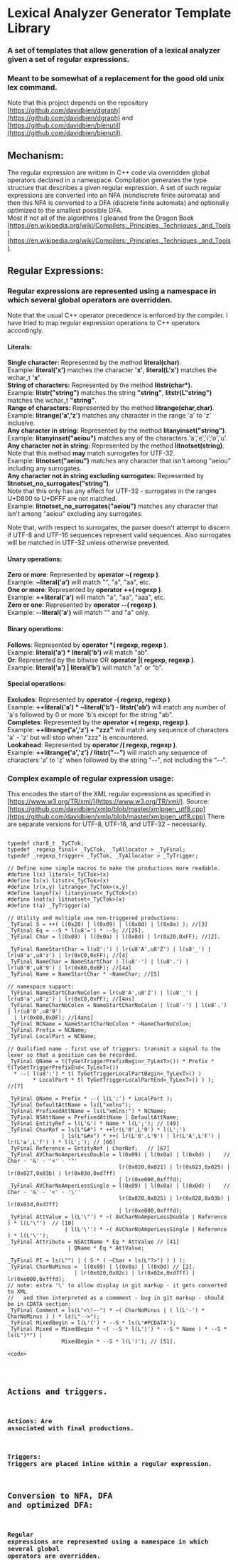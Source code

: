 # Lexical Analyzer Generator Template Library
### A set of templates that allow generation of a lexical analyzer given a set of regular expressions.  
### Meant to be somewhat of a replacement for the good old unix lex command.
Note that this project depends on the repository [https://github.com/davidbien/dgraph](https://github.com/davidbien/dgraph) and [https://github.com/davidbien/bienutil](https://github.com/davidbien/bienutil).

## Mechanism:
The regular expression are written in C++ code via overridden global operators declared in a namespace. Compilation generates the type structure that describes a given regular expression. A set of such regular expressions are converted into an NFA (nondiscrete finite automata) and then this NFA is converted to a DFA (discrete finite automata) and optionally optimized to the smallest possible DFA.  
Most if not all of the algorithms I gleaned from the Dragon Book [https://en.wikipedia.org/wiki/Compilers:_Principles,_Techniques,_and_Tools](https://en.wikipedia.org/wiki/Compilers:_Principles,_Techniques,_and_Tools).

## Regular Expressions:
### Regular expressions are represented using a namespace in which several global operators are overridden.
Note that the usual C++ operator precedence is enforced by the compiler. I have tried to map regular expression operations to C++ operators accordingly.
#### Literals:
  **Single character:** Represented by the method **literal(char)**.  
  Example: **literal('x')** matches the character **'x'**, **literal(L'x')** matches the wchar_t **'x'**.  
  **String of characters:** Represented by the method **litstr(char\*)**.  
  Example: **litstr("string")** matches the string **"string"**, **litstr(L"string")** matches the wchar_t **"string"**.  
  **Range of characters:** Represented by the method **litrange(char,char)**.  
  Example: **litrange('a','z')** matches any character in the range 'a' to 'z' inclusive.  
  **Any character in string:** Represented by the method **litanyinset("string")**.  
  Example: **litanyinset("aeiou")** matches any of the characters 'a','e','i','o','u'.  
  **Any character not in string:** Represented by the method **litnotset(string)**.  
  Note that this method **may** match surrogates for UTF-32.  
  Example: **litnotset("aeiou")** matches any character that isn't among "aeiou" including any surrogates.  
  **Any character not in string excluding surrogates:** Represented by **litnotset_no_surrogates("string")**.  
  Note that this only has any effect for UTF-32 - surrogates in the ranges U+D800 to U+DFFF are not matched.  
  Example: **litnotset_no_surrogates("aeiou")** matches any character that isn't among "aeiou" excluding any surrogates.  

  Note that, writh respect to surrogates, the parser doesn't attempt to discern if UTF-8 and UTF-16 sequences represent
  valid sequences. Also surrogates will be matched in UTF-32 unless otherwise prevented.

#### Unary operations:
  **Zero or more**: Represented by **operator ~( regexp )**.  
  Example: **~literal('a')** will match "", "a", "aa", etc.  
  **One or more**: Represented by **operator ++( regexp )**.  
  Example: **++literal('a')** will match "a", "aa", "aaa", etc.  
  **Zero or one**: Represented by **operator \-\-( regexp )**.  
  Example: **\-\-literal('a')** will match "" and "a" only.  
#### Binary operations:
  **Follows**: Represented by **operator \*( regexp, regexp )**.  
  Example: **literal('a') * literal('b')** will match "ab".  
  **Or**: Represented by the bitwise OR **operator |( regexp, regexp )**.  
  Example: **literal('a') | literal('b')** will match "a" or "b".  
#### Special operations:
  **Excludes**: Represented by **operator -( regexp, regexp )**.  
  Example: **++literal('a') * ~literal('b') - litstr('ab')** will match any number of 'a's followed by 0 or more 'b's except for the string "ab".  
  **Completes**: Represented by the **operator +( regexp, regexp )**.  
  Example: **++litrange('a','z') + "zzz"** will match any sequence of characters 'a' - 'z' but will stop when "zzz" is encountered.  
  **Lookahead**: Represented by **operator /( regexp, regexp )**.  
  Example: **++litrange('a','z') / litstr("\-\-")** will match any sequence of characters 'a' to 'z' when followed by the string "\-\-", not including the "\-\-".

### Complex example of regular expression usage:
This encodes the start of the XML regular expressions as specified in [https://www.w3.org/TR/xml/](https://www.w3.org/TR/xml/).
  Source: [https://github.com/davidbien/xmlp/blob/master/xmlpgen_utf8.cpp](https://github.com/davidbien/xmlp/blob/master/xmlpgen_utf8.cpp)
  There are separate versions for UTF-8, UTF-16, and UTF-32 - necessarily.
<pre><code>
typedef char8_t _TyCTok;
typedef _regexp_final< _TyCTok, _TyAllocator > _TyFinal;
typedef _regexp_trigger< _TyCTok, _TyAllocator > _TyTrigger;

// Define some simple macros to make the productions more readable.
#define l(x) literal<_TyCTok>(x)
#define ls(x) litstr<_TyCTok>(x)
#define lr(x,y)	litrange<_TyCTok>(x,y)
#define lanyof(x) litanyinset<_TyCTok>(x)
#define lnot(x) litnotset<_TyCTok>(x)
#define t(a) _TyTrigger(a)

// Utility and multiple use non-triggered productions:
_TyFinal S = ++( l(0x20) | l(0x09) | l(0x0d) | l(0x0a) ); //[3]
_TyFinal Eq = --S * l(u8'=') * --S; //[25].
_TyFinal Char =	l(0x09) | l(0x0a) | l(0x0d) | lr(0x20,0xFF); //[2].

_TyFinal NameStartChar = l(u8':') | lr(u8'A',u8'Z') | l(u8'_') | lr(u8'a',u8'z') | lr(0xC0,0xFF); //[4]
_TyFinal NameChar = NameStartChar | l(u8'-') | l(u8'.') | lr(u8'0',u8'9') | lr(0x80,0xBF); //[4a]
_TyFinal Name = NameStartChar * ~NameChar; //[5]

// namespace support:
_TyFinal NameStartCharNoColon = lr(u8'A',u8'Z') | l(u8'_') | lr(u8'a',u8'z') | lr(0xC0,0xFF); //[4ns]
_TyFinal NameCharNoColon = NameStartCharNoColon | l(u8'-') | l(u8'.') | lr(u8'0',u8'9') 
  | lr(0x80,0xBF); //[4ans]
_TyFinal NCName = NameStartCharNoColon * ~NameCharNoColon;
_TyFinal Prefix = NCName;
_TyFinal LocalPart = NCName;

// Qualified name - first use of triggers: transmit a signal to the lexer so that a position can be recorded.
_TyFinal QName = t(TyGetTriggerPrefixBegin<_TyLexT>()) * Prefix * t(TyGetTriggerPrefixEnd<_TyLexT>()) 
  * --( l(u8':') * t( TyGetTriggerLocalPartBegin<_TyLexT>() ) 
        * LocalPart * t( TyGetTriggerLocalPartEnd<_TyLexT>() ) ); //[7]

_TyFinal QName = Prefix * --( l(L':') * LocalPart );
_TyFinal DefaultAttName = ls(L"xmlns");
_TyFinal PrefixedAttName = ls(L"xmlns:") * NCName;
_TyFinal NSAttName = PrefixedAttName | DefaultAttName;
_TyFinal EntityRef = l(L'&') * Name * l(L';'); // [49]
_TyFinal CharRef = ls(L"&#") * ++lr(L'0',L'9') * l(L';') 
                 | ls(L"&#x") * ++( lr(L'0',L'9') | lr(L'A',L'F') | lr(L'a',L'f') ) * l(L';'); // [66]
_TyFinal Reference = EntityRef | CharRef;	// [67]
_TyFinal AVCharNoAmperLessDouble = l(0x09) | l(0x0a) | l(0x0d) |	// Char - '&' - '<' - '"'
                                   lr(0x020,0x021) | lr(0x023,0x025) | lr(0x027,0x03b) | lr(0x03d,0xd7ff) 
                                   | lr(0xe000,0xfffd);
_TyFinal AVCharNoAmperLessSingle = l(0x09) | l(0x0a) | l(0x0d) |	// Char - '&' - '<' - '\''
                                   lr(0x020,0x025) | lr(0x028,0x03b) | lr(0x03d,0xd7ff) 
                                   | lr(0xe000,0xfffd);
_TyFinal AttValue = l(L'\"') * ~( AVCharNoAmperLessDouble | Reference ) * l(L'\"')	// [10]
                  | l(L'\'') * ~( AVCharNoAmperLessSingle | Reference ) * l(L'\'');
_TyFinal Attribute = NSAttName * Eq * AttValue // [41]
                   | QName * Eq * AttValue;

_TyFinal PI = ls(L"<?")	* PITarget * ( ls(L"?>") | ( S * ( ~Char + ls(L"?>") ) ) );
_TyFinal CharNoMinus =	l(0x09) | l(0x0a) | l(0x0d) // [2].
                     | lr(0x020,0x02c) | lr(0x02e,0xd7ff) | lr(0xe000,0xfffd);
// note: extra '\' to allow display in git markup - it gets converted to XML 
//   and then interpreted as a commment - bug in git markup - should be in CDATA section:
_TyFinal Comment = ls(L"<\!--") * ~( CharNoMinus | ( l(L'-') * CharNoMinus ) ) * ls(L"-->");
_TyFinal MixedBegin = l(L'(') * --S * ls(L"#PCDATA");
_TyFinal Mixed = MixedBegin * ~( --S * l(L'|') * --S * Name ) * --S * ls(L")*") |
                 MixedBegin * --S * l(L')'); // [51].

&lt;code></pre>

## Actions and triggers.
### Actions: Are associated with final productions.
### Triggers: Triggers are placed inline within a regular expression.


  

## Conversion to NFA, DFA and optimized DFA:
### Regular expressions are represented using a namespace in which several global operators are overridden.
